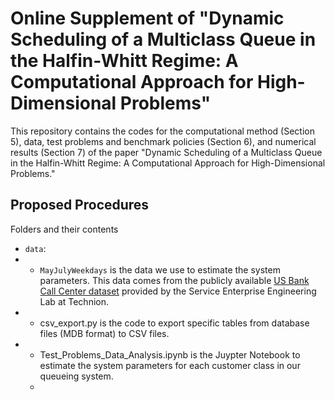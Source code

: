 # Online Supplement of "Dynamic Scheduling of a Multiclass Queue in the Halfin-Whitt Regime: A Computational Approach for High-Dimensional Problems"

This repository contains the codes for the computational method (Section 5), data, test problems and benchmark policies (Section 6), and numerical results (Section 7) of the paper "Dynamic Scheduling of a Multiclass Queue in the Halfin-Whitt Regime: A Computational Approach for High-Dimensional Problems."

## Proposed Procedures

Folders and their contents

* `data`:
* * `MayJulyWeekdays` is the data we use to estimate the system parameters. This data comes from the publicly available [US Bank Call Center dataset](https://see-center.iem.technion.ac.il/databases/USBank/) provided by the Service Enterprise Engineering Lab at Technion. 
* * csv_export.py is the code to export specific tables from database files (MDB format) to CSV files.
* * Test_Problems_Data_Analysis.ipynb is the Juypter Notebook to estimate the system parameters for each customer class in our queueing system.
  * 
